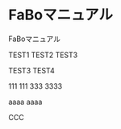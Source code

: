 FaBoマニュアル
=======

FaBoマニュアル

TEST1
TEST2
TEST3

TEST3
TEST4

111
111
333
3333

aaaa
aaaa

CCC














